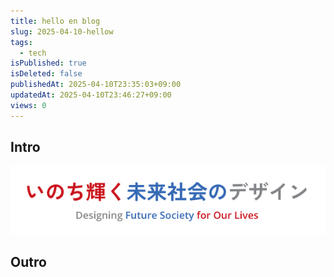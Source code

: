 ```yaml
---
title: hello en blog
slug: 2025-04-10-hellow
tags:
  - tech
isPublished: true
isDeleted: false
publishedAt: 2025-04-10T23:35:03+09:00
updatedAt: 2025-04-10T23:46:27+09:00
views: 0
---
```


## Intro
![alt text](<images/2025-04-10-hellow/スクリーンショット 2025-04-10 23.46.23.png>)
## Outro